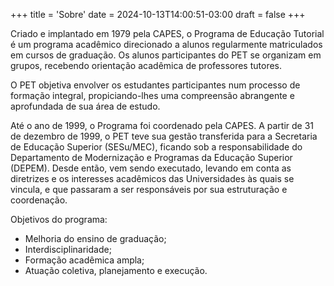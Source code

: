 +++
title = 'Sobre'
date = 2024-10-13T14:00:51-03:00
draft = false
+++

Criado e implantado em 1979 pela CAPES, o Programa de Educação Tutorial é um programa acadêmico direcionado a alunos regularmente matriculados em cursos de graduação. Os alunos participantes do PET se organizam em grupos, recebendo orientação acadêmica de professores tutores.

O PET objetiva envolver os estudantes participantes num processo de formação integral, propiciando-lhes uma compreensão abrangente e aprofundada de sua área de estudo.

Até o ano de 1999, o Programa foi coordenado pela CAPES. A partir de 31 de dezembro de 1999, o PET teve sua gestão transferida para a Secretaria de Educação Superior (SESu/MEC), ficando sob a responsabilidade do Departamento de Modernização e Programas da Educação Superior (DEPEM). Desde então, vem sendo executado, levando em conta as diretrizes e os interesses acadêmicos das Universidades às quais se vincula, e que passaram a ser responsáveis por sua estruturação e coordenação.

Objetivos do programa:

- Melhoria do ensino de graduação;
- Interdisciplinaridade;
- Formação acadêmica ampla;
- Atuação coletiva, planejamento e execução.

